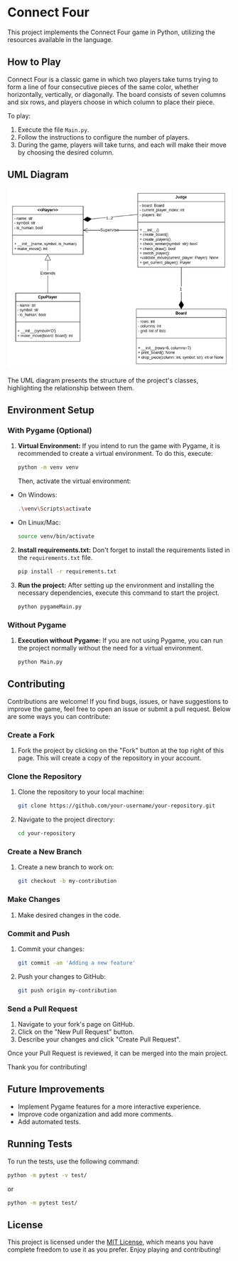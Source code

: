 # Connect Four

This project implements the Connect Four game in Python, utilizing the resources available in the language.

## How to Play

Connect Four is a classic game in which two players take turns trying to form a line of four consecutive pieces of the same color, whether horizontally, vertically, or diagonally. The board consists of seven columns and six rows, and players choose in which column to place their piece.

To play:

1. Execute the file `Main.py`.
2. Follow the instructions to configure the number of players.
3. During the game, players will take turns, and each will make their move by choosing the desired column.

## UML Diagram

![UML Diagram](/UML_Connect4.png)

The UML diagram presents the structure of the project's classes, highlighting the relationship between them.

## Environment Setup

### With Pygame (Optional)

1. **Virtual Environment:** If you intend to run the game with Pygame, it is recommended to create a virtual environment. To do this, execute:

   ```bash
   python -m venv venv
   ```

   Then, activate the virtual environment:

- On Windows:

   ```bash
   .\venv\Scripts\activate
   ```

- On Linux/Mac:

   ```bash
   source venv/bin/activate
   ```

2. **Install requirements.txt:** Don't forget to install the requirements listed in the `requirements.txt` file.

   ```bash
   pip install -r requirements.txt
   ```

3. **Run the project:** After setting up the environment and installing the necessary dependencies, execute this command to start the project.

   ```python
   python pygameMain.py
   ```

### Without Pygame

1. **Execution without Pygame:** If you are not using Pygame, you can run the project normally without the need for a virtual environment.

   ```bash
   python Main.py
   ```

## Contributing

Contributions are welcome! If you find bugs, issues, or have suggestions to improve the game, feel free to open an issue or submit a pull request. Below are some ways you can contribute:

### Create a Fork

1. Fork the project by clicking on the "Fork" button at the top right of this page. This will create a copy of the repository in your account.

### Clone the Repository

1. Clone the repository to your local machine:
   ```sh
   git clone https://github.com/your-username/your-repository.git
   ```
2. Navigate to the project directory:
   ```sh
   cd your-repository
   ```

### Create a New Branch

1. Create a new branch to work on:
   ```sh
   git checkout -b my-contribution
   ```

### Make Changes

1. Make desired changes in the code.

### Commit and Push

1. Commit your changes:
   ```sh
   git commit -am 'Adding a new feature'
   ```
2. Push your changes to GitHub:
   ```sh
   git push origin my-contribution
   ```

### Send a Pull Request

1. Navigate to your fork's page on GitHub.
2. Click on the "New Pull Request" button.
3. Describe your changes and click "Create Pull Request".

Once your Pull Request is reviewed, it can be merged into the main project.

Thank you for contributing!

## Future Improvements

- Implement Pygame features for a more interactive experience.
- Improve code organization and add more comments.
- Add automated tests.

## Running Tests

To run the tests, use the following command:

```bash
python -m pytest -v test/
```

or

```bash
python -m pytest test/
```

## License

This project is licensed under the  [MIT License](LICENSE.md), which means you have complete freedom to use it as you prefer. Enjoy playing and contributing!
